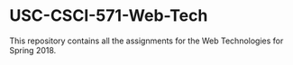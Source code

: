 # USC-CSCI-571-Web-Tech
This repository contains all the assignments for the Web Technologies for Spring 2018.
